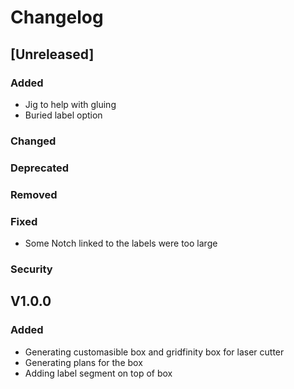 # Changelog

## [Unreleased]

### Added
- Jig to help with gluing
- Buried label option
### Changed
### Deprecated
### Removed
### Fixed
- Some Notch linked to the labels were too large
### Security

## V1.0.0

### Added
- Generating customasible box and gridfinity box for laser cutter
- Generating plans for the box
- Adding label segment on top of box
